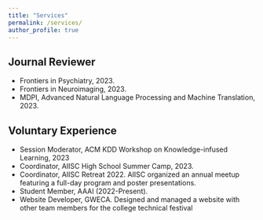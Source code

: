 ```yaml
---
title: "Services"
permalink: /services/
author_profile: true
---
```

## Journal Reviewer
  * Frontiers in Psychiatry, 2023.
  * Frontiers in Neuroimaging, 2023.
  * MDPI, Advanced Natural Language Processing and Machine Translation, 2023.
## Voluntary Experience
  * Session Moderator, ACM KDD Workshop on Knowledge-infused Learning, 2023
  * Coordinator, AIISC High School Summer Camp, 2023.
  * Coordinator, AIISC Retreat 2022. AIISC organized an annual meetup featuring a full-day program
  and poster presentations.
  * Student Member, AAAI (2022-Present).
  * Website Developer, GWECA. Designed and managed a website with other team members for the
  college technical festival
